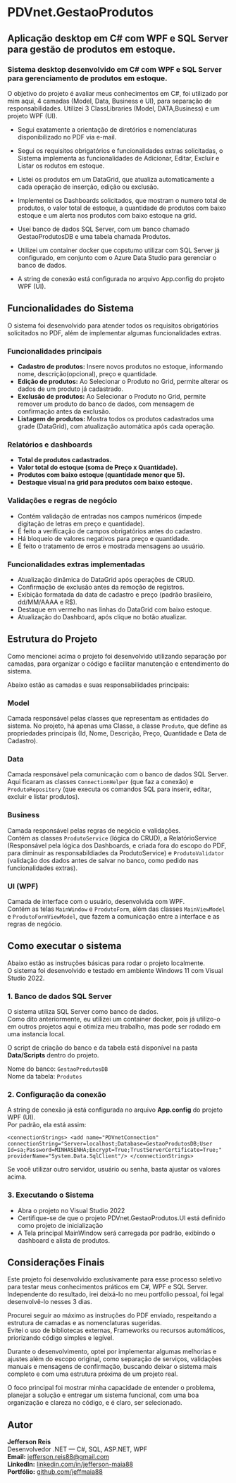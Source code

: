 # PDVnet.GestaoProdutos
## Aplicação desktop em C# com WPF e SQL Server para gestão de produtos em estoque.


### Sistema desktop desenvolvido em C# com WPF e SQL Server para gerenciamento de produtos em estoque.


O objetivo do projeto é avaliar meus conhecimentos em C#, foi utilizado por mim aqui, 4 camadas (Model, Data, Business e UI), para separação de responsabilidades.
Utilizei 3 ClassLibraries (Model, DATA,Business) e um projeto WPF (UI).

- Segui exatamente a orientação de diretórios e nomenclaturas disponibilizado no PDF via e-mail.
- Segui os requisitos obrigatórios e funcionalidades extras solicitadas, o Sistema implementa as funcionalidades de Adicionar, Editar, Excluir e Listar os rodutos em estoque.
- Listei os produtos em um DataGrid, que atualiza automaticamente a cada operação de inserção, edição ou exclusão.
- Implementei os Dashboards solicitados, que mostram o numero total de produtos, o valor total de estoque, a quantidade de produtos com baixo estoque e um alerta nos produtos com baixo estoque na grid.

- Usei banco de dados SQL Server, com um banco chamado GestaoProdutosDB e uma tabela chamada Produtos.
- Utilizei um container docker que copstumo utilizar com SQL Server já configurado, em conjunto com o Azure Data Studio para gerenciar o banco de dados.
- A string de conexão está configurada no arquivo App.config do projeto WPF (UI).

## Funcionalidades do Sistema

O sistema foi desenvolvido para atender todos os requisitos obrigatórios solicitados no PDF, além de implementar algumas funcionalidades extras.


### Funcionalidades principais
- **Cadastro de produtos:**  Insere novos produtos no estoque, informando nome, descrição(opcional), preço e quantidade.
- **Edição de produtos:**  Ao Selecionar o Produto no Grid, permite alterar os dados de um produto já cadastrado.
- **Exclusão de produtos:** Ao Selecionar o Produto no Grid, permite remover um produto do banco de dados, com mensagem de confirmação antes da exclusão.
- **Listagem de produtos:** Mostra todos os produtos cadastrados uma grade (DataGrid), com atualização automática após cada operação.

### Relatórios e dashboards
- **Total de produtos cadastrados.**
- **Valor total do estoque (soma de Preço x Quantidade).**
- **Produtos com baixo estoque (quantidade menor que 5).**
- **Destaque visual na grid para produtos com baixo estoque.**

### Validações e regras de negócio
- Contém validação de entradas nos campos numéricos (impede digitação de letras em preço e quantidade).
- É feito a verificação de campos obrigatórios antes do cadastro.
- Há bloqueio de valores negativos para preço e quantidade.
- É feito o tratamento de erros e mostrada mensagens ao usuário.

### Funcionalidades extras implementadas
- Atualização dinâmica do DataGrid após operações de CRUD.
- Confirmação de exclusão antes da remoção de registros.
- Exibição formatada da data de cadastro e preço (padrão brasileiro, dd/MM/AAAA e R$).
- Destaque em vermelho nas linhas do DataGrid com baixo estoque.
- Atualização do Dashboard, após clique no botão atualizar.

## Estrutura do Projeto

Como mencionei acima o projeto foi desenvolvido utilizando separação por camadas, para organizar o código e facilitar manutenção e entendimento do sistema.

Abaixo estão as camadas e suas responsabilidades principais:

### Model
Camada responsável pelas classes que representam as entidades do sistema.
No projeto, há apenas uma Classe, a classe `Produto`, que define as propriedades principais (Id, Nome, Descrição, Preço, Quantidade e Data de Cadastro).

### Data
Camada responsável pela comunicação com o banco de dados SQL Server.  
Aqui ficaram as classes `ConnectionHelper` (que faz a conexão) e `ProdutoRepository` (que executa os comandos SQL para inserir, editar, excluir e listar produtos).

### Business
Camada responsável pelas regras de negócio e validações.  
Contém as classes `ProdutoService` (lógica do CRUD), a RelatórioService (Responsável pela lógica dos Dashboards, e criada fora do escopo do PDF, para diminuir as responsabildiades da ProdutoService) e `ProdutoValidator` (validação dos dados antes de salvar no banco, como pedido nas funcionalidades extras).

### UI (WPF)
Camada de interface com o usuário, desenvolvida com WPF.  
Contém as telas `MainWindow` e `ProdutoForm`, além das classes `MainViewModel` e `ProdutoFormViewModel`, que fazem a comunicação entre a interface e as regras de negócio.


## Como executar o sistema

Abaixo estão as instruções básicas para rodar o projeto localmente.  
O sistema foi desenvolvido e testado em ambiente Windows 11 com Visual Studio 2022.

### 1. Banco de dados SQL Server
O sistema utiliza SQL Server como banco de dados.  
Como dito anteriormente, eu utilizei um container docker, pois já utilizo-o em outros projetos aqui e otimiza meu trabalho, mas pode ser rodado em uma instancia local.  

O script de criação do banco e da tabela está disponível na pasta **Data/Scripts** dentro do projeto.

Nome do banco: `GestaoProdutosDB`  
Nome da tabela: `Produtos`

### 2. Configuração da conexão
A string de conexão já está configurada no arquivo **App.config** do projeto WPF (UI).  
Por padrão, ela está assim:

```<connectionStrings> <add name="PDVnetConnection" connectionString="Server=localhost;Database=GestaoProdutosDB;User Id=sa;Password=MINHASENHA;Encrypt=True;TrustServerCertificate=True;" providerName="System.Data.SqlClient"/> </connectionStrings> ```

Se você utilizar outro servidor, usuário ou senha, basta ajustar os valores acima.

### 3. Executando o Sistema

- Abra o projeto no Visual Studio 2022
- Certifique-se de que o projeto PDVnet.GestaoProdutos.UI está definido como projeto de inicialização
- A Tela principal MainWindow será carregada por padrão, exibindo o dashboard e alista de produtos.

## Considerações Finais

Este projeto foi desenvolvido exclusivamente para esse processo seletivo para testar meus conhecimentos práticos em C#, WPF e SQL Server. 
Independente do resultado, irei deixá-lo no meu portfolio pessoal, foi legal desenvolvê-lo nesses 3 dias. 

Procurei seguir ao máximo as instruções do PDF enviado, respeitando a estrutura de camadas e as nomenclaturas sugeridas.  
Evitei o uso de bibliotecas externas, Frameworks ou recursos automáticos, priorizando código simples e legível.

Durante o desenvolvimento, optei por implementar algumas melhorias e ajustes além do escopo original, como separação de serviços, validações manuais e mensagens de confirmação, buscando deixar o sistema mais completo e com uma estrutura próxima de um projeto real.

O foco principal foi mostrar minha capacidade de entender o problema, planejar a solução e entregar um sistema funcional, com uma boa organização e clareza no código, e é claro, ser selecionado.


## Autor


**Jefferson Reis**  
Desenvolvedor .NET — C#, SQL, ASP.NET, WPF  
**Email:** [jefferson.reis88@gmail.com](mailto:jefferson.reis88@gmail.com)  
**LinkedIn:** [linkedin.com/in/jefferson-maia88](https://www.linkedin.com/in/jefferson-maia88/)  
**Portfólio:** [github.com/jeffmaia88](https://github.com/jeffmaia88)
